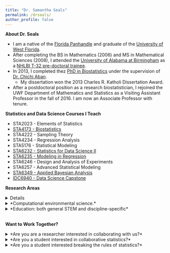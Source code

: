 ```yaml
---
title: "Dr. Samantha Seals"
permalink: /drseals/
author_profile: false
---
```


**About Dr. Seals**

- I am a native of the [Florida Panhandle](https://en.wikipedia.org/wiki/Florida_panhandle) and graduate of the [University of West Florida](https://uwf.edu/hmcse/departments/mathematics-and-statistics/). 
- After completing the BS in Mathematics (2006) and MS in Mathematical Sciences (2008), I attended the [University of Alabama at Birmingham](https://www.uab.edu/soph/home/biostatistics) as a [NHLBI T-32 pre-doctoral trainee](https://sites.uab.edu/bstepit32/).
- In 2013, I completed thez [PhD in Biostatistics](https://digitalcommons.library.uab.edu/etd-collection/2936/) under the supervision of [Dr. Chichi Aban](https://scholars.uab.edu/1922-inmaculada-aban). 
    - My dissertation won the 2013 Charles R. Katholi Dissertation Award.
- After a postdoctoral position as a research biostatistician, I rejoined the UWF Department of Mathematics and Statistics as a Visiting Assistant Professor in the fall of 2016. I am now an Associate Professor with tenure.

**Statistics and Data Science Courses I Teach**

- STA2023 - Elements of Statistics
- [STA4173 - Biostatistics](https://samanthaseals.github.io/STA4173/)
- STA4222 - Sampling Theory
- STA4234 - Regression Analysis
- STA5176 - Statistical Modeling
- [STA6232 - Statistics for Data Science II](https://samanthaseals.github.io/STA6232/)
- [STA6235 - Modeling in Regression](https://samanthaseals.github.io/STA6235/)
- STA6246 - Design and Analysis of Experiments
- STA6257 - Advanced Statistical Modeling
- [STA6349 - Applied Bayesian Analysis](https://samanthaseals.github.io/STA6349/)
- [IDC6940 - Data Science Capstone](https://capstone4ds.github.io/)

**Research Areas**

<details>

    <summary>*Model misspecification in the frequentist framework*.</summary> 

- How are our analysis results and overall message affected when we misspecify the design matrix, underlying distribution for the outcome, or the working covariance structure.

- How are analysis results and overall message affected when we break an assumption (or multiple assumptions) of the parametric model?

- This area generally involves performing simulation studies. We do this so that we know the true value of *&theta;*, the parameter of interest. We then explore the bias and mean square error to quantify the effects of model misspecification. We can also look at model fit indices to determine how choice of underlying distribution, working covariance structure, or design matrix will affect selection of the correct model.

</details>

<details>

<summary>*Computational environmental science.*</summary> 

- Please see the *[Computational Geomorphology & Modeling Lab](https://cgmlabuwf.github.io/)*.

- How can we use mathematics and statistics to answer questions about the natural environment around us? 

    - We are interested in modeling and predicting natural phenomena and changes within our local environment. 
    
- Because the University maintains an active research site on Pensacola Beach, we have natural opportunities for collaboration with the Department of Earth and Environmental Science.

</details>

<details>

<summary>*Education: both general STEM and discipline-specific*</summary> 

- What are the longitudinal effects of student-led interventions in gateway STEM courses?

- What instructional tools improve student outcomes in the statistics classroom? 

- How are student learning outcomes impacted when STEM courses naturally infuse statistics into the curriculum?

- When are significant learning gains made during statistics and data science graduate programs? 

    - Is there a difference in when learning gains are made between those in statistics, biostatistics, and data science programs?
    
</details> <br>

**Want to Work Together?**

<details>

<summary>*Are you are a researcher interested in collaborating with us?*</summary>

- As a result of my extensive biostatistics training and experience, I truly love collaborating with other researchers, especially students. Please note that our skills are not only applicable to "science" topics -- our skills are applicable to anywhere there's data!

- Please reach out if you think this may be a good fit! It is a wonderful experience to see how students begin connecting the dots, understanding their role as partners in scientific research.

- The main expectations within collaborations include a reasonable timeline for project deliverables and formal co-authorship for both the lab director and collaborating student on any resulting presentation or manuscript.

</details>

<details>

<summary>*Are you a student interested in collaborative statistics?*</summary>

- As a collaborative researcher and educator, I especially enjoy including students in collaborative projects. My goal is to model how to form and maintain respectful and productive collaborative relationships. 

- This side of the lab gives students a formal collaborative experience resulting in a non-statistics or data science-focused research product to showcase to potential employers. 

- The main expectations of collaborative students are a willingness to collaborate outside of your field, learn necessary statistical and/or science concepts, and a willingness to learn and improve your R programming skills.

</details> 

<details>

<summary>*Are you a student interested breaking the rules of statistics?*</summary>

- As a curious mathematician and statistician, I have a lot of "what happens to analysis results when this assumption is broken?" questions ready for students to answer via Proseminar or Capstone.

    - If you think about it - you probably do too! Let's consider OLS regression. We know that OLS assumes that the residuals are normally distributed with mean 0 and some constant standard deviation. 
    
        - What happens if the residuals have a Poisson distribution? A uniform distribution? 
        
        - What happens if the standard deviation is not constant? How does this change depending on the level of heterogeneity?
        
        - How do the observed relationships above change as our sample size increases? (i.e., what are the asymptotic properties?)
        
- The main expectations of simulation-based students are a willingness to learn necessary mathematical and/or statistical  concepts, a willingness to learn and improve their R programming skills, and to have an inherent understanding that research-related things will go very wrong more than once.

</details>
<br><br><br><br>










